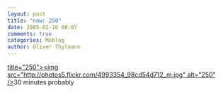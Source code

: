 ```yaml
---
layout: post
title: "now: 250"
date: 2005-02-18 08:07
comments: true
categories: Moblog
author: Oliver Thylmann
---
```



[ title=&quot;250&quot;&gt;&lt;img src=&quot;http://photos5.flickr.com/4993354_98cd54d712_m.jpg&quot; alt=&quot;250&quot; /&gt;](http://www.flickr.com/photos/oliver/4993354/)30 minutes probably


